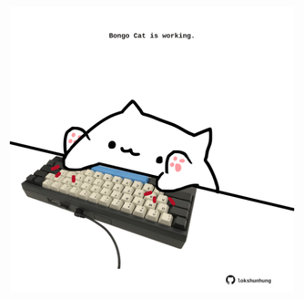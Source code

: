 <!-- built at 23/09/2021, 22:02:15 UTC -->
<p align="center">
  <img width="500" height="500" src="./ReadmeImage.svg">
</p>
